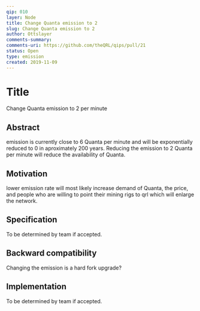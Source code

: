 ```yaml
---
qip: 010  
layer: Node
title: Change Quanta emission to 2
slug: Change Quanta emission to 2
author: Ottslayer
comments-summary: 
comments-uri: https://github.com/theQRL/qips/pull/21
status: Open  
type: emission
created: 2019-11-09
---
```


# Title

Change Quanta emission to 2 per minute

## Abstract

emission is currently close to 6 Quanta per minute and will be exponentially reduced to 0 in aproximately 200 years. Reducing the emission to 2 Quanta per minute will reduce the availability of Quanta.


## Motivation

lower emission rate will most likely increase demand of Quanta, the price, and people who are willing to point their mining rigs to qrl which will enlarge the network.


## Specification

To be determined by team if accepted.


## Backward compatibility

Changing the emission is a hard fork upgrade? 


## Implementation

To be determined by team if accepted.